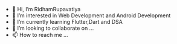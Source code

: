- 👋 Hi, I’m RidhamRupavatiya
- 👀 I’m interested in Web Development and Android Development
- 🌱 I’m currently learning Flutter,Dart and DSA
- 💞️ I’m looking to collaborate on ...
- 📫 How to reach me ...

<!---
RidhamRupavatiya/RidhamRupavatiya is a ✨ special ✨ repository because its `README.md` (this file) appears on your GitHub profile.
You can click the Preview link to take a look at your changes.
--->
